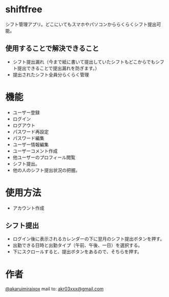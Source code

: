 # shiftfree
シフト管理アプリ。どこにいてもスマホやパソコンかららくらくシフト提出可能。

## 使用することで解決できること
- シフト提出漏れ（今まで紙に書いて提出していたシフトもどこからでもシフト提出できることで提出漏れを防ぎます。）
- 提出されたシフト全員分らくらく管理

# 機能
- ユーザー登録
- ログイン
- ログアウト
- パスワード再設定
- パスワード編集
- ユーザー情報編集
- ユーザーコメント作成
- 他ユーザーのプロフィール閲覧
- シフト提出。
- 他の人のシフト提出状況の把握。

# 使用方法
- アカウント作成

## シフト提出
- ログイン後に表示されるカレンダーの下に翌月のシフト提出ボタンを押す。
- 出勤できる日時と出勤タイプ（午前、午後、一日）を選択する。
- 下にスクロールすると、提出ボタンをあるので、そちらを押す。

# 作者
[@akaruimiraixox](https://twitter.com/akaruimiraixox)
mail to: akr03xxx@gmail.com

